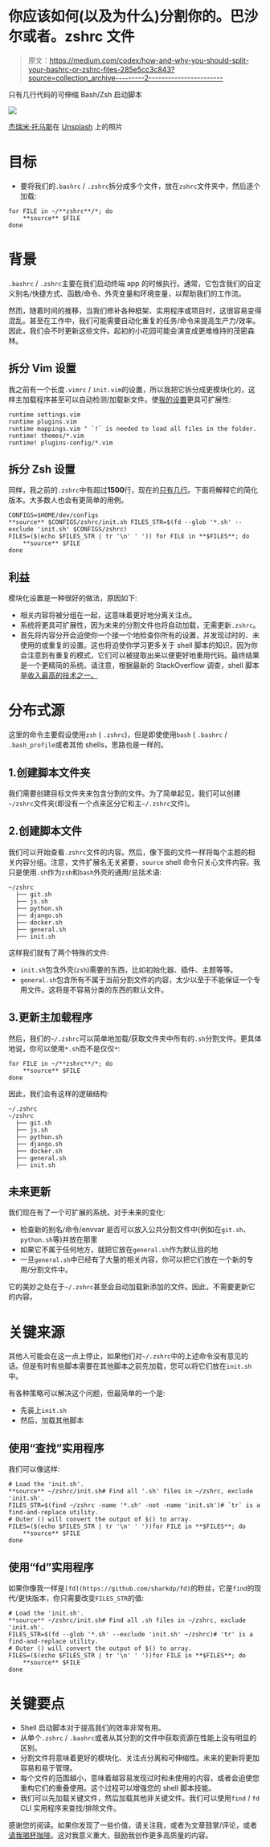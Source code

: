 # 你应该如何(以及为什么)分割你的。巴沙尔或者。zshrc 文件

> 原文：<https://medium.com/codex/how-and-why-you-should-split-your-bashrc-or-zshrc-files-285e5cc3c843?source=collection_archive---------2----------------------->

只有几行代码的可伸缩 Bash/Zsh 启动脚本

![](img/6e80d5881bf4a1161cf8f326d03d0f98.png)

[杰瑞米·托马斯](https://unsplash.com/@jeremythomasphoto?utm_source=medium&utm_medium=referral)在 [Unsplash](https://unsplash.com?utm_source=medium&utm_medium=referral) 上的照片

# 目标

*   要将我们的`.bashrc` / `.zshrc`拆分成多个文件，放在`zshrc`文件夹中，然后逐个加载:

```
for FILE in ~/**zshrc**/*; do
    **source** $FILE
done
```

# 背景

`.bashrc` / `.zshrc`主要在我们启动终端 app 的时候执行。通常，它包含我们的自定义别名/快捷方式、函数/命令、外壳变量和环境变量，以帮助我们的工作流。

然而，随着时间的推移，当我们修补各种框架、实用程序或项目时，这很容易变得混乱。甚至在工作中，我们可能需要自动化重复的任务/命令来提高生产力/效率。因此，我们会不时更新这些文件。起初的小花园可能会演变成更难维持的茂密森林。

## 拆分 Vim 设置

我之前有一个长度`.vimrc` / `init.vim`的设置，所以我把它拆分成更模块化的，这样主加载程序甚至可以自动检测/加载新文件。使[我的设置](https://github.com/ranelpadon/configs/tree/master/nvim)更具可扩展性:

```
runtime settings.vim                             
runtime plugins.vim
runtime mappings.vim " `!` is needed to load all files in the folder.                             runtime! themes/*.vim                             
runtime! plugins-config/*.vim
```

## 拆分 Zsh 设置

同样，我之前的`.zshrc`中有超过**1500**行，现在的[只有几行](https://github.com/ranelpadon/configs/blob/master/.zshrc)。下面将解释它的简化版本。大多数人也会有更简单的用例。

```
CONFIGS=$HOME/dev/configs                                                           **source** $CONFIGS/zshrc/init.sh FILES_STR=$(fd --glob '*.sh' --exclude 'init.sh' $CONFIGS/zshrc)
FILES=($(echo $FILES_STR | tr '\n' ' ')) for FILE in **$FILES**; do                                 
    **source** $FILE                             
done
```

## 利益

模块化设置是一种很好的做法，原因如下:

*   相关内容将被分组在一起，这意味着更好地分离关注点。
*   系统将更具可扩展性，因为未来的分割文件也将自动加载，无需更新`.zshrc`。
*   首先将内容分开会迫使你一个接一个地检查你所有的设置，并发现过时的、未使用的或重复的设置。这也将迫使你学习更多关于 shell 脚本的知识，因为你会注意到有重复的模式，它们可以被提取出来以便更好地重用代码。最终结果是一个更精简的系统。请注意，根据最新的 StackOverflow 调查，shell 脚本是[收入最高的技术之一。](https://insights.stackoverflow.com/survey/2021#section-top-paying-technologies-top-paying-technologies)

# 分布式源

这里的命令主要假设使用`zsh` ( `.zshrc`)，但是即使使用`bash` ( `.bashrc` / `.bash_profile`或者其他 shells，思路也是一样的。

## 1.创建脚本文件夹

我们需要创建目标文件夹来包含分割的文件。为了简单起见，我们可以创建`~/zshrc`文件夹(即没有一个点来区分它和主`~/.zshrc`文件)。

## 2.创建脚本文件

我们可以开始查看`.zshrc`文件的内容。然后，像下面的文件一样将每个主题的相关内容分组。注意，文件扩展名无关紧要，`source` shell 命令只关心文件内容。我只是使用`.sh`作为`zsh`和`bash`外壳的通用/总括术语:

```
~/zshrc
  ├── git.sh
  ├── js.sh 
  ├── python.sh
  ├── django.sh
  ├── docker.sh
  ├── general.sh
  ├── init.sh
```

这样我们就有了两个特殊的文件:

*   `init.sh`包含外壳(`zsh`)需要的东西，比如初始化器、插件、主题等等。
*   `general.sh`包含所有不属于当前分割文件的内容，太少以至于不能保证一个专用文件。这将是不容易分类的东西的默认文件。

## 3.更新主加载程序

然后，我们的`~/.zshrc`可以简单地加载/获取文件夹中所有的`.sh`分割文件。更具体地说，你可以使用`*.sh`而不是仅仅`*`:

```
for FILE in ~/**zshrc**/*; do
    **source** $FILE
done
```

因此，我们会有这样的逻辑结构:

```
~/.zshrc
~/zshrc
  ├── git.sh
  ├── js.sh 
  ├── python.sh
  ├── django.sh
  ├── docker.sh
  ├── general.sh
  ├── init.sh
```

## 未来更新

我们现在有了一个可扩展的系统。对于未来的变化:

*   检查新的别名/命令/envvar 是否可以放入公共分割文件中(例如在`git.sh`、`python.sh`等)并放在那里
*   如果它不属于任何地方，就把它放在`general.sh`作为默认目的地
*   一旦`general.sh`中已经有了大量的相关内容，你可以把它们放在一个新的专用/分割文件中。

它的美妙之处在于`~/.zshrc`甚至会自动加载新添加的文件。因此，不需要更新它的内容。

# 关键来源

其他人可能会在这一点上停止，如果他们对`~/.zshrc`中的上述命令没有意见的话。但是有时有些脚本需要在其他脚本之前先加载，您可以将它们放在`init.sh`中。

有各种策略可以解决这个问题，但最简单的一个是:

*   先装上`init.sh`
*   然后，加载其他脚本

## 使用“查找”实用程序

我们可以像这样:

```
# Load the 'init.sh'.
**source** ~/zshrc/init.sh# Find all '.sh' files in ~/zshrc, exclude 'init.sh'.
FILES_STR=$(find ~/zshrc -name '*.sh' -not -name 'init.sh')# `tr` is a find-and-replace utility.
# Outer () will convert the output of $() to array.
FILES=($(echo $FILES_STR | tr '\n' ' '))for FILE in **$FILES**; do
    **source** $FILE
done
```

## 使用“fd”实用程序

如果你像我一样是`[fd](https://github.com/sharkdp/fd)`的粉丝，它是`find`的现代/更快版本，你只需要改变`FILES_STR`的值:

```
# Load the 'init.sh'.
**source** ~/zshrc/init.sh# Find all .sh files in ~/zshrc, exclude 'init.sh'.
FILES_STR=$(fd --glob '*.sh' --exclude 'init.sh' ~/zshrc)# 'tr' is a find-and-replace utility.
# Outer () will convert the output of $() to array.
FILES=($(echo $FILES_STR | tr '\n' ' '))for FILE in **$FILES**; do
    **source** $FILE
done
```

# 关键要点

*   Shell 启动脚本对于提高我们的效率非常有用。
*   从单个`.zshrc` / `.bashrc`或者从其分割的文件中获取资源在性能上没有明显的区别。
*   分割文件将意味着更好的模块化、关注点分离和可伸缩性。未来的更新将更加容易和易于管理。
*   每个文件的范围越小，意味着越容易发现过时和未使用的内容，或者会迫使您重构它们的重叠使用。这个过程可以增强您的 shell 脚本技能。
*   我们可以先加载关键文件，然后加载其他非关键文件。我们可以使用`find` / `fd` CLI 实用程序来查找/排除文件。

感谢您的阅读。如果你发现了一些价值，请关注我，或者为文章鼓掌/评论，或者[请我喝杯咖啡](https://ko-fi.com/ranelpadon)。这对我意义重大，鼓励我创作更多高质量的内容。
